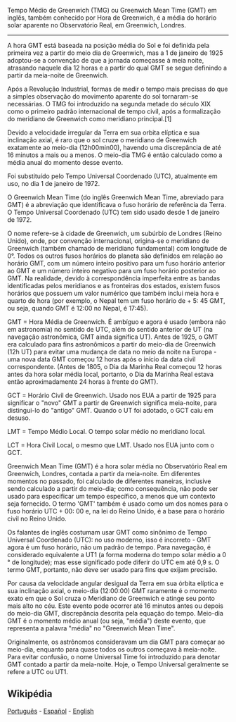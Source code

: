 Tempo Médio de Greenwich (TMG) ou Greenwich Mean Time (GMT) em inglês, também conhecido por Hora de Greenwich, é a média do horário solar aparente no Observatório Real, em Greenwich, Londres.

***
A hora GMT está baseada na posição média do Sol e foi definida pela primeira vez a partir do meio dia de Greenwich, mas a 1 de janeiro de 1925 adoptou-se a convenção de que a jornada começasse à meia noite, atrasando naquele dia 12 horas e a partir do qual GMT se segue definindo a partir da meia-noite de Greenwich.

Após a Revolução Industrial, formas de medir o tempo mais precisas do que a simples observação do movimento aparente do sol tornaram-se necessárias. O TMG foi introduzido na segunda metade do século XIX como o primeiro padrão internacional de tempo civil, após a formalização do meridiano de Greenwich como meridiano principal.[1]

Devido a velocidade irregular da Terra em sua orbita elíptica e sua inclinação axial, é raro que o sol cruze o meridiano de Greenwich exatamente ao meio-dia (12h00min00), havendo uma discrepância de até 16 minutos a mais ou a menos. O meio-dia TMG é então calculado como a média anual do momento desse evento.

Foi substituído pelo Tempo Universal Coordenado (UTC), atualmente em uso, no dia 1 de janeiro de 1972.


O Greenwich Mean Time (do inglês Greenwich Mean Time, abreviado para GMT) é a abreviação que identificava o fuso horário de referência da Terra. O Tempo Universal Coordenado (UTC) tem sido usado desde 1 de janeiro de 1972.

O nome refere-se à cidade de Greenwich, um subúrbio de Londres (Reino Unido), onde, por convenção internacional, origina-se o meridiano de Greenwich (também chamado de meridiano fundamental) com longitude de 0°. Todos os outros fusos horários do planeta são definidos em relação ao horário GMT, com um número inteiro positivo para um fuso horário anterior ao GMT e um número inteiro negativo para um fuso horário posterior ao GMT. Na realidade, devido à correspondência imperfeita entre as bandas identificadas pelos meridianos e as fronteiras dos estados, existem fusos horários que possuem um valor numérico que também inclui meia hora e quarto de hora (por exemplo, o Nepal tem um fuso horário de + 5: 45 GMT, ou seja, quando GMT é 12:00 no Nepal, é 17:45).

GMT = Hora Média de Greenwich. É ambíguo e agora é usado (embora não em astronomia) no sentido de UTC, além do sentido anterior de UT (na navegação astronômica, GMT ainda significa UT). Antes de 1925, o GMT era calculado para fins astronômicos a partir do meio-dia de Greenwich (12h UT) para evitar uma mudança de data no meio da noite na Europa - uma nova data GMT começou 12 horas após o início da data civil correspondente. (Antes de 1805, o Dia da Marinha Real começou 12 horas antes da hora solar média local, portanto, o Dia da Marinha Real estava então aproximadamente 24 horas à frente do GMT).

GCT = Horário Civil de Greenwich. Usado nos EUA a partir de 1925 para significar o "novo" GMT a partir de Greenwich significa meia-noite, para distingui-lo do "antigo" GMT. Quando o UT foi adotado, o GCT caiu em desuso.

LMT = Tempo Médio Local. O tempo solar médio no meridiano local.

LCT = Hora Civil Local, o mesmo que LMT. Usado nos EUA junto com o GCT.


Greenwich Mean Time (GMT) é a hora solar média no Observatório Real em Greenwich, Londres, contada a partir da meia-noite. Em diferentes momentos no passado, foi calculado de diferentes maneiras, inclusive sendo calculado a partir do meio-dia; como consequência, não pode ser usado para especificar um tempo específico, a menos que um contexto seja fornecido. O termo 'GMT' também é usado como um dos nomes para o fuso horário UTC + 00: 00 e, na lei do Reino Unido, é a base para o horário civil no Reino Unido.

Os falantes de inglês costumam usar GMT como sinônimo de Tempo Universal Coordenado (UTC): no uso moderno, isso é incorreto - GMT agora é um fuso horário, não um padrão de tempo. Para navegação, é considerado equivalente a UT1 (a forma moderna do tempo solar médio a 0 ° de longitude); mas esse significado pode diferir do UTC em até 0,9 s. O termo GMT, portanto, não deve ser usado para fins que exijam precisão.

Por causa da velocidade angular desigual da Terra em sua órbita elíptica e sua inclinação axial, o meio-dia (12:00:00) GMT raramente é o momento exato em que o Sol cruza o Meridiano de Greenwich e atinge seu ponto mais alto no céu. Este evento pode ocorrer até 16 minutos antes ou depois do meio-dia GMT, discrepância descrita pela equação do tempo. Meio-dia GMT é o momento médio anual (ou seja, "média") deste evento, que representa a palavra "média" no "Greenwich Mean Time".

Originalmente, os astrônomos consideravam um dia GMT para começar ao meio-dia, enquanto para quase todos os outros começava à meia-noite. Para evitar confusão, o nome Universal Time foi introduzido para denotar GMT contado a partir da meia-noite. Hoje, o Tempo Universal geralmente se refere a UTC ou UT1.


## Wikipédia

[Português](https://pt.wikipedia.org/wiki/Tempo_M%C3%A9dio_de_Greenwich) - [Español](https://es.wikipedia.org/wiki/Hora_media_de_Greenwich) - [English](https://en.wikipedia.org/wiki/Greenwich_Mean_Time)